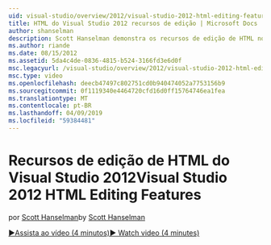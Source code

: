 ```yaml
---
uid: visual-studio/overview/2012/visual-studio-2012-html-editing-features
title: HTML do Visual Studio 2012 recursos de edição | Microsoft Docs
author: shanselman
description: Scott Hanselman demonstra os recursos de edição de HTML no Visual Studio 2012.
ms.author: riande
ms.date: 08/15/2012
ms.assetid: 5da4c4de-0836-4815-b524-3166fd3e6d0f
msc.legacyurl: /visual-studio/overview/2012/visual-studio-2012-html-editing-features
msc.type: video
ms.openlocfilehash: deecb47497c802751cd0b940474052a7753156b9
ms.sourcegitcommit: 0f1119340e4464720cfd16d0ff15764746ea1fea
ms.translationtype: MT
ms.contentlocale: pt-BR
ms.lasthandoff: 04/09/2019
ms.locfileid: "59384481"
---
```

# <a name="visual-studio-2012-html-editing-features"></a><span data-ttu-id="cf184-103">Recursos de edição de HTML do Visual Studio 2012</span><span class="sxs-lookup"><span data-stu-id="cf184-103">Visual Studio 2012 HTML Editing Features</span></span>

<span data-ttu-id="cf184-104">por [Scott Hanselman](https://github.com/shanselman)</span><span class="sxs-lookup"><span data-stu-id="cf184-104">by [Scott Hanselman](https://github.com/shanselman)</span></span>

[<span data-ttu-id="cf184-105">&#9654;Assista ao vídeo (4 minutos)</span><span class="sxs-lookup"><span data-stu-id="cf184-105">&#9654; Watch video (4 minutes)</span></span>](https://channel9.msdn.com/Blogs/ASP-NET-Site-Videos/visual-studio-2012-html-editing-features)
